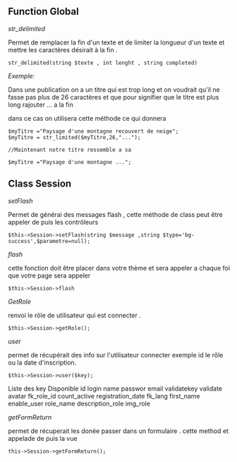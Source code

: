 

## Function Global


 *str_delimited*

 Permet de remplacer la fin d'un texte et de limiter la longueur d'un texte et mettre les caractères désirait à la fin .

    str_delimited(string $texte , int lenght , string completed)

*Exemple:*

Dans une publication on a un titre qui est trop long et on voudrait qu'il ne fasse pas plus de 26 caractères et que pour signifier que le titre est plus long rajouter ... a la fin

dans ce cas on utilisera cette méthode ce qui donnera 

    $myTitre ="Paysage d'une montagne recouvert de neige";
    $myTitre = str_limited($myTitre,26,"...");

    //Maintenant notre titre ressemble a sa

    $myTitre ="Paysage d'une montagne ...";


## Class Session

*setFlash*

Permet de générai des messages flash , cette méthode de class peut être appeler de puis les contrôleurs 

    $this->Session->setFlash(string $message ,string $type='bg-success',$parametre=null);

*flash*

cette fonction doit être placer dans votre thème et sera appeler a chaque foi que votre page sera appeler 

    $this->Session->flash

*GetRole*

renvoi le rôle de utilisateur qui est connecter .

    $this->Session->getRole();


*user*

permet de récupérait des info sur l'utilisateur connecter exemple id le rôle ou la date d'inscription.

    $this->Session->user($key);

Liste des key Disponible 
    id
    login
    name
    passwor
    email
    validatekey 
    validate
    avatar
    fk_role_id
    count_active
    registration_date
    fk_lang
    first_name
    enable_user
    role_name
    description_role 
    img_role

    
*getFormReturn*

permet de récuperait les donée passer dans un formulaire .
cette method et appelade de puis la vue 

    this->Session->getFormReturn();

